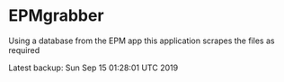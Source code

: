 # EPMgrabber
Using a database from the EPM app this application scrapes the files as required


Latest backup: Sun Sep 15 01:28:01 UTC 2019
